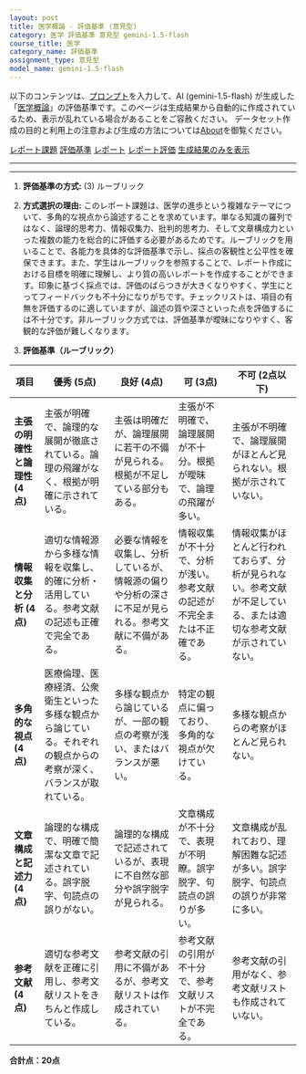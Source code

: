 ```yaml
---
layout: post
title: 医学概論 - 評価基準 (意見型)
category: 医学 評価基準 意見型 gemini-1.5-flash
course_title: 医学
category_name: 評価基準
assignment_type: 意見型
model_name: gemini-1.5-flash
---
```


以下のコンテンツは、[プロンプト](https://github.com/takedatoshiyuki/synthetic_assignments/tree/main/generated/医学/gemini-1.5-flash/prompt_評価基準-意見型.md)を入力して、AI (gemini-1.5-flash) が生成した「[医学概論](/contents/医学/)」の評価基準です。このページは生成結果から自動的に作成されているため、表示が乱れている場合があることをご容赦ください。
データセット作成の目的と利用上の注意および生成の方法については[About](/About)を御覧ください。

[レポート課題](../レポート課題-意見型)
[評価基準](../評価基準-意見型)
[レポート](../レポート-意見型)
[レポート評価](../レポート評価-意見型)
[生成結果のみを表示](https://github.com/takedatoshiyuki/synthetic_assignments/tree/main/generated/医学/gemini-1.5-flash/評価基準-意見型.md)
  

***
***
  
1. **評価基準の方式:** (3) ルーブリック

2. **方式選択の理由:** このレポート課題は、医学の進歩という複雑なテーマについて、多角的な視点から論述することを求めています。単なる知識の羅列ではなく、論理的思考力、情報収集力、批判的思考力、そして文章構成力といった複数の能力を総合的に評価する必要があるためです。ルーブリックを用いることで、各能力を具体的な評価基準で示し、採点の客観性と公平性を確保できます。また、学生はルーブリックを参照することで、レポート作成における目標を明確に理解し、より質の高いレポートを作成することができます。印象に基づく採点では、評価のばらつきが大きくなりやすく、学生にとってフィードバックも不十分になりがちです。チェックリストは、項目の有無を評価するのに適していますが、論述の質や深さといった点を評価するには不十分です。非ルーブリック方式では、評価基準が曖昧になりやすく、客観的な評価が難しくなります。


3. **評価基準（ルーブリック）**

| 項目 | 優秀 (5点) | 良好 (4点) | 可 (3点) | 不可 (2点以下) |
|---|---|---|---|---|
| **主張の明確性と論理性 (4点)** | 主張が明確で、論理的な展開が徹底されている。論理の飛躍がなく、根拠が明確に示されている。 | 主張は明確だが、論理展開に若干の不備が見られる。根拠が不足している部分もある。 | 主張が不明確で、論理展開が不十分。根拠が曖昧で、論理の飛躍が多い。 | 主張が不明確で、論理展開がほとんど見られない。根拠が示されていない。 |
| **情報収集と分析 (4点)** | 適切な情報源から多様な情報を収集し、的確に分析・活用している。参考文献の記述も正確で完全である。 | 必要な情報を収集し、分析しているが、情報源の偏りや分析の深さに不足が見られる。参考文献に不備がある。 | 情報収集が不十分で、分析が浅い。参考文献の記述が不完全または不正確である。 | 情報収集がほとんど行われておらず、分析が見られない。参考文献が不足している、または適切な参考文献が示されていない。 |
| **多角的な視点 (4点)** | 医療倫理、医療経済、公衆衛生といった多様な観点から論じている。それぞれの観点からの考察が深く、バランスが取れている。 | 多様な観点から論じているが、一部の観点の考察が浅い、またはバランスが悪い。 | 特定の観点に偏っており、多角的な視点が欠けている。 | 多様な観点からの考察がほとんど見られない。 |
| **文章構成と記述力 (4点)** | 論理的な構成で、明確で簡潔な文章で記述されている。誤字脱字、句読点の誤りがない。 | 論理的な構成で記述されているが、表現に不自然な部分や誤字脱字が見られる。 | 文章構成が不十分で、表現が不明瞭。誤字脱字、句読点の誤りが多い。 | 文章構成が乱れており、理解困難な記述が多い。誤字脱字、句読点の誤りが非常に多い。 |
| **参考文献 (4点)** | 適切な参考文献を正確に引用し、参考文献リストをきちんと作成している。 | 参考文献の引用に不備があるが、参考文献リストは作成されている。 | 参考文献の引用が不十分で、参考文献リストが不完全である。 | 参考文献の引用がなく、参考文献リストも作成されていない。 |


**合計点：20点**
